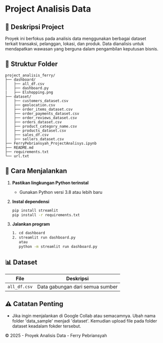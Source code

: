 # Project Analisis Data

## 📌 Deskripsi Project

Proyek ini berfokus pada analisis data menggunakan berbagai dataset terkait transaksi, pelanggan, lokasi, dan produk. Data dianalisis untuk mendapatkan wawasan yang berguna dalam pengambilan keputusan bisnis.

## 📁 Struktur Folder

```
project_analisis_ferry/
├── dashboard/
│   ├── all_df.csv
│   ├── dashboard.py
|   ├── Elshopping.png
├── dataset/
│   ├── customers_dataset.csv
│   ├── geolocation.csv
│   ├── order_items_dataset.csv
│   ├── order_payments_dataset.csv
│   ├── order_reviews_dataset.csv
│   ├── orders_dataset.csv
│   ├── product_category_name.csv
│   ├── products_dataset.csv
│   ├── sales_df.csv
│   ├── sellers_dataset.csv
├── FerryPebriansyah_ProjectAnalisys.ipynb
├── README.md
├── requirements.txt
└── url.txt
```

## 🚀 Cara Menjalankan

1. **Pastikan lingkungan Python terinstal**
   - Gunakan Python versi 3.8 atau lebih baru
2. **Instal dependensi**

   ```sh
   pip install streamlit
   pip install -r requirements.txt
   ```

3. **Jalankan program**
   ```sh
   1. cd dashboard
   2. streamlit run dashboard.py
      atau
      python -m streamlit run dashboard.py
   ```

## 📊 Dataset

| File         | Deskripsi                       |
| ------------ | ------------------------------- |
| `all_df.csv` | Data gabungan dari semua sumber |

## ⚠️ Catatan Penting

- Jika ingin menjalankan di Google Collab atau semacamnya. Ubah nama folder 'data_sample' menjadi 'dataset'. Kemudian upload file pada folder dataset keadalam fokder tersebut.

© 2025 - Proyek Analisis Data - Ferry Pebriansyah
